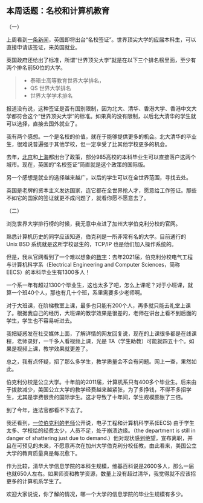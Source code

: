 ## 本周话题：名校和计算机教育

（一）

上周看到[一条新闻](https://ein.org.uk/blog/what-you-need-know-about-new-high-potential-individual-visa-route)，英国即将出台“名校签证”。世界顶尖大学的应届本科生，可以直接申请该签证，来英国就业。

英国政府还给出了标准，所谓“世界顶尖大学”就是在以下三个排名榜里面，至少有两个排名前50位的大学。

> - 泰晤士高等教育世界大学排名，
> - QS 世界大学排名
> - 世界大学学术排名

报道没有说，这种签证是否有国别限制，因为北大、清华、香港大学、香港中文大学都符合这个“世界顶尖大学”的标准。如果真的没有限制，以后北大清华的学生就可以选择，直接去国外就业了。

我有两个感想。一个是名校的价值，就在于能够提供更多的机会。北大清华的毕业生，很难说普遍强于其他学校，但一定享受了比其他学校更多的机会。

去年，[北京](https://www.jiaoyuzixun.net/beijing/news/show/12799)和[上海](https://www.sohu.com/a/420297954_124714)都出台了政策，部分985高校的本科毕业生可以直接落户这两个城市。现在，英国的“名校签证”简直就是这个政策的国际版。

另一个感想是就业的选择越来越广，以后的学生可以在全世界范围，寻找去处。

英国是老牌的资本主义发达国家，连它都在全世界抢人才，愿意给工作签证。那些不如它的国家的签证就更不成问题了，就看你愿不愿意去了。

（二）

浏览世界大学排行榜的时候，我无意中点进了加州大学伯克利分校的官网。

熟悉计算机历史的同学应该知道，伯克利是一所非常有名的大学。目前通行的 Unix BSD 系统就是这所学校诞生的，TCP/IP 也是他们加入操作系统的。

但是，我从官网看到了一个难以想象的[数字](https://eecs.berkeley.edu/about/by-the-numbers)：去年2021届，伯克利分校电气工程与计算机科学系（Electrical Engineering and Computer Sciences，简称 EECS）的本科毕业生有1300多人！

一个系一年有超过1300个毕业生，这也太多了吧，怎么上课呢？对于小班课，就算一个班40个人，那也有几十个班，系里需要多少老师啊。

对于大班课，在阶梯教室上课，最多也只能有200个人，再多就只能去礼堂上课了。根据我自己的经历，大班课的教学效果是很差的，老师在讲台上看不到后面的学生，学生也不容易听进去。

我把疑惑发在社交媒体上面，了解详情的网友回复说，现在的上课很多都是在线课程，老师录好，一千多人看视频上课，光是 TA（学生助教）可能就四五十个。如果是视频上课，教学效果就更差了。

总之，我有点怀疑，招了那么多学生，教学质量会不会有问题。网上一查，果然如此。

伯克利分校是公立大学。十年前的2011届，计算机系只有400多个毕业生。后来由于拨款减少，美国公立大学的教学经费越来越紧张，为了多挣钱，不得不多招学生，尤其是学费很贵的国际学生。这才导致了十年间，学生规模膨胀了三倍。

到了今年，连法官都看不下去了。

我还看到，[一位伯克利的老师](https://www.dailycal.org/2022/04/08/a-personal-view-of-uc-berkeleys-eecs-crisis/)公开说，电子工程和计算机科学系(EECS) 由于学生太多、学校给的经费太少，人员不足，处于崩溃边缘。（the department is still in danger of shattering just due to demand.）他对现状感到绝望，宣布离职，并且在可预见的未来，不愿意再次在加州大学伯克利分校任教。由此看来，美国公立大学的教育质量真是每况愈下。

作为比较，清华大学信息学院的本科生规模，维基百科说是2600多人，那么一届也就650人左右。如果师资和教学资源，数量上没有超过清华，我觉得就不应该招更多的计算机系学生了。

欢迎大家说说，你了解的情况，哪一个大学的信息学院的毕业生规模有多少。